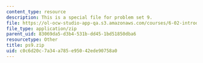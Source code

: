 ```yaml
---
content_type: resource
description: This is a special file for problem set 9.
file: https://ol-ocw-studio-app-qa.s3.amazonaws.com/courses/6-02-introduction-to-eecs-ii-digital-communication-systems-fall-2012/c0c6d20c7a34a785e95042ede90758a0_ps9.zip
file_type: application/zip
parent_uid: 83069da5-d3b4-531b-dd45-1bd51850dba6
resourcetype: Other
title: ps9.zip
uid: c0c6d20c-7a34-a785-e950-42ede90758a0
---
```

